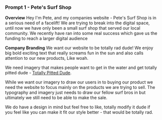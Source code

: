 ### Prompt 1 - Pete's Surf Shop

**Overview**
Hey I'm Pete, and my companies website - Pete's Surf Shop is in a serious need of a facelift! We are trying to break into the digital space, until now we have only been a small surf shop that served our local community. We recently have ran into some real success which gave us the funding to reach a larger digital audience

**Company Branding**
We want our website to be totally rad dude! We enjoy big bold exciting text that really screams fun in the sun and also calls attention to our new products, Like woah.

We need imagery that makes people want to get in the water and get totally pitted dude - [Totally Pitted Dude](https://www.youtube.com/watch?v=Y5ckCAUVOn0).

While we want our imagery to draw our users in to buying our product we need the website to focus mainly on the products we are trying to sell. The typography and imagery just needs to draw our fellow surf bros in but ultimately we still need to be able to make the sale.

We do have a design in mind but feel free to like, totally modify it dude if you feel like you can make it fit our style better - that would be totally rad.
